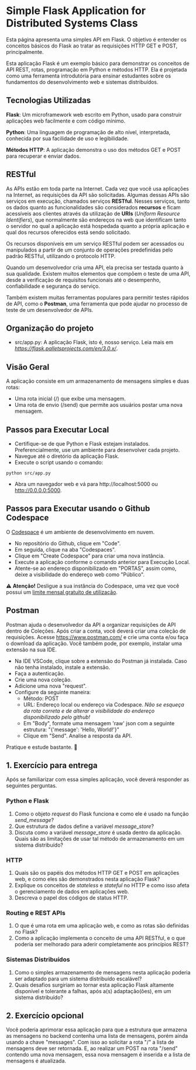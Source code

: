 # Simple Flask Application for Distributed Systems Class

Esta página apresenta uma simples API em Flask. O objetivo é entender os conceitos básicos do Flask ao tratar as requisições HTTP GET e POST, principalmente.

Esta aplicação Flask é um exemplo básico para demonstrar os conceitos de API REST, rotas, programação em Python e métodos HTTP. Ela é projetada como uma ferramenta introdutória para ensinar estudantes sobre os fundamentos do desenvolvimento web e sistemas distribuídos.

## Tecnologias Utilizadas

**Flask**: Um microframework web escrito em Python, usado para construir aplicações web facilmente e com código mínimo.

**Python**: Uma linguagem de programação de alto nível, interpretada, conhecida por sua facilidade de uso e legibilidade.

**Métodos HTTP**: A aplicação demonstra o uso dos métodos GET e POST para recuperar e enviar dados.

## RESTful

As APIs estão em toda parte na Internet. Cada vez que você usa aplicações na Internet, as requisições da API são solicitadas. Algumas dessas APIs são serviços em execução, chamados serviços **RESTful**. Nesses serviços, tanto os dados quanto as funcionalidades são considerados **recursos** e ficam acessíveis aos clientes através da utilização de **URIs** (*Uniform Resource Identifiers*), que normalmente são endereços na web que identificam tanto o servidor no qual a aplicação está hospedada quanto a própria aplicação e qual dos recursos oferecidos está sendo solicitado.

Os recursos disponíveis em um serviço RESTful podem ser acessados ou manipulados a partir de um conjunto de operações predefinidas pelo padrão RESTful, utilizando o protocolo HTTP.

Quando um desenvolvedor cria uma API, ela precisa ser testada quanto à sua qualidade. Existem muitos elementos que compõem o teste de uma API, desde a verificação de requisitos funcionais até o desempenho, confiabilidade e segurança do serviço.

Também existem muitas ferramentas populares para permitir testes rápidos de API, como o **Postman**, uma ferramenta que pode ajudar no processo de teste de um desenvolvedor de APIs.

## Organização do projeto

* src/app.py: A aplicação Flask, isto é, nosso serviço. Leia mais em *https://flask.palletsprojects.com/en/3.0.x/*.

## Visão Geral

A aplicação consiste em um armazenamento de mensagens simples e duas rotas:

- Uma rota inicial (/) que exibe uma mensagem.
- Uma rota de envio (/send) que permite aos usuários postar uma nova mensagem.

## Passos para Executar Local

- Certifique-se de que Python e Flask estejam instalados. Preferencialmente, use um ambiente para desenvolver cada projeto.
- Navegue até o diretório da aplicação Flask.
- Execute o script usando o comando:
```
python src/app.py
```
- Abra um navegador web e vá para http://localhost:5000 ou http://0.0.0.0:5000.

## Passos para Executar usando o Github Codespace

O [Codespace](https://github.com/codespaces) é um ambiente de desenvolvimento em nuvem.

- No repositório do Github, clique em "Code".
- Em seguida, clique na aba "Codespaces".
- Clique em "Create Codespace" para criar uma nova instância.
- Execute a aplicação conforme o comando anterior para Execução Local.
- Atente-se ao endereço disponibilizado em "PORTAS", assim como, deixe a visibilidade do endereço web como "Público".

:warning: **Atenção!** Desligue a sua instância do Codespace, uma vez que você possui um [limite mensal gratuito de utilização](https://docs.github.com/en/codespaces/overview#billing-for-codespaces).

## Postman

Postman ajuda o desenvolvedor da API a organizar requisições de API dentro de Coleções. Após criar a conta, você deverá criar uma coleção de requisições. Acesse https://www.postman.com/ e crie uma conta e/ou faça o download da aplicação. Você também pode, por exemplo, instalar uma extensão na sua IDE.

- Na IDE VSCode, clique sobre a extensão do Postman já instalada. Caso não tenha instalado, instale a extensão.
- Faça a autenticação.
- Crie uma nova coleção.
- Adicione uma nova "request".
- Configure da seguinte maneira:
   - Método: POST
   - URL: Endereço local ou endereço via Codespace. *Não se esqueça da rota correta e de alterar a visibilidade do endereço disponibilizado pelo github!*
   - Em "Body", formate uma mensagem 'raw' json com a seguinte estrutura: "{'message': 'Hello, World!'}"
   - Clique em "Send". Analise a resposta da API.

Pratique e estude bastante. :rocket:

## 1. Exercício para entrega

Após se familiarizar com essa simples aplicação, você deverá responder as seguintes perguntas.

### Python e Flask

1. Como o objeto *request* do Flask funciona e como ele é usado na função *send_message*?
2. Que estrutura de dados define a variável *message_store*?
3. Discuta como a variável *message_store* é usada dentro da aplicação. Quais são as limitações de usar tal método de armazenamento em um sistema distribuído?

### HTTP
1. Quais são os papéis dos métodos HTTP GET e POST em aplicações web, e como eles são demonstrados nesta aplicação Flask?
2. Explique os conceitos de *stateless* e *stateful* no HTTP e como isso afeta o gerenciamento de dados em aplicações web.
3. Descreva o papel dos códigos de status HTTP.

### Routing e REST APIs
1. O que é uma rota em uma aplicação web, e como as rotas são definidas no Flask?
2. Como a aplicação implementa o conceito de uma API RESTful, e o que poderia ser melhorado para aderir completamente aos princípios REST?

### Sistemas Distribuídos
1. Como o simples armazenamento de mensagens nesta aplicação poderia ser adaptado para um sistema distribuído escalável?
2. Quais desafios surgiriam ao tornar esta aplicação Flask altamente disponível e tolerante a falhas, após a(s) adaptação(ões), em um sistema distribuído?

## 2. Exercício opcional

Você poderia aprimorar essa aplicação para que a estrutura que armazena as mensagens no backend contenha uma lista de mensagens, porém ainda usando a chave "messages". Com isso ao solicitar a rota "/" a lista de mensagens deve ser retornada. E, ao realizar um POST na rota "/send" contendo uma nova mensagem, essa nova mensagem é inserida e a lista de mensagens é atualizada.